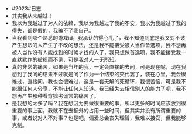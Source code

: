- #2023#日志
- 其实我从未越过！
- 我以为我越过了对人的依赖，我以为我越过了我的不安，我以为我越过了我的得失，都是假的，我骗不了我自己。
- 当我看到哪个熟悉的游戏id，我承认的得心乱了，我不知道到底是我又对不该产生想法的人产生了不改的想法，还是我不能接受被人当作备选项，我不想再被人当作没有人能找到的时候才找的人了，我只想做首选项，我不能接受我一直默默作的被视而不见，可是我对人一无所知。
- 真的非常的痛苦，如果是当年的我，一定会直接的去问，可是现在呢，现在我想到了我问的结果不过就是问了作为一个结束的交代罢了，装在心里，我会很难过，直接问，我也会很难过，这是一套无解的死循环，我很苦恼，可是我不能跟任何人分享，不能让任何人知道。我已经失去相信别人的能力了吧，我不想再产生那种看穿拙劣谎言的痛苦了。
- 是我想的太多了吗？我在想因为要做很重要的事，所以更多的时间应该放到很重要的事上面，我就不在去额外的占用一些时间，但其实并没有所谓重要的事，或者说对人不对事？也是吧，偏爱总会丧失理智，我难以接受，但我能够克制。